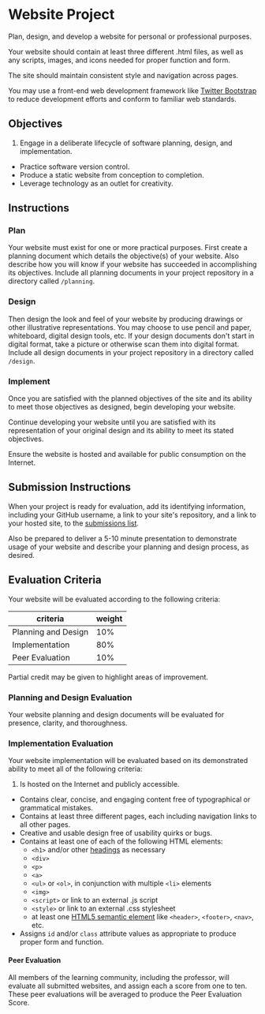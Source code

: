 # Website Project

Plan, design, and develop a website for personal or professional purposes.

Your website should contain at least three different .html files,
 as well as any scripts, images, and icons needed for proper function and form.

The site should maintain consistent style and navigation across pages.

You may use a front-end web development framework
 like [Twitter Bootstrap](http://getbootstrap.com/getting-started/#download-cdn)
 to reduce development efforts and conform to familiar web standards.

## Objectives

  1. Engage in a deliberate lifecycle of software planning, design, and implementation.
  * Practice software version control.
  * Produce a static website from conception to completion.
  * Leverage technology as an outlet for creativity.

## Instructions

### Plan

Your website must exist for one or more practical purposes. First create a planning document which details the objective(s) of your website. Also describe how you will know if your website has succeeded in accomplishing its objectives. Include all planning documents in your project repository in a directory called `/planning`.

### Design

Then design the look and feel of your website by producing drawings or other illustrative representations. You may choose to use pencil and paper, whiteboard, digital design tools, etc. If your design documents don't start in digital format, take a picture or otherwise scan them into digital format. Include all design documents in your project repository in a directory called `/design`.

### Implement

Once you are satisfied with the planned objectives of the site and its ability to meet those objectives as designed, begin developing your website.

Continue developing your website until you are satisfied with its representation of your original design and its ability to meet its stated objectives.

Ensure the website is hosted and available for public consumption on the Internet.

## Submission Instructions

When your project is ready for evaluation, add its identifying information, including your GitHub username, a link to your site's repository, and a link to your hosted site, to the [submissions list](submissions.md).

Also be prepared to deliver a 5-10 minute presentation to demonstrate usage of your website and describe your planning and design process, as desired.

## Evaluation Criteria

Your website will be evaluated according to the following criteria:

criteria | weight
--- | ---
Planning and Design | 10%
Implementation | 80%
Peer Evaluation | 10%

Partial credit may be given to highlight areas of improvement.

### Planning and Design Evaluation

Your website planning and design documents will be evaluated for presence, clarity, and thoroughness.

### Implementation Evaluation

Your website implementation will be evaluated based on its demonstrated ability to meet all of the following criteria:

  1. Is hosted on the Internet and publicly accessible.
  + Contains clear, concise, and engaging content free of typographical or grammatical mistakes.
  + Contains at least three different pages, each including navigation links to all other pages.
  + Creative and usable design free of usability quirks or bugs.
  + Contains at least one of each of the following HTML elements:
    + `<h1>` and/or other [headings](http://www.w3schools.com/html/html_headings.asp) as necessary
    + `<div>`
    + `<p>`
    + `<a>`
    + `<ul>` or `<ol>`, in conjunction with multiple `<li>` elements
    + `<img>`
    + `<script>` or link to an external .js script
    + `<style>` or link to an external .css stylesheet
    + at least one [HTML5 semantic element](http://www.w3schools.com/html/html5_semantic_elements.asp) like `<header>`, `<footer>`, `<nav>`, etc.
  + Assigns `id` and/or `class` attribute values as appropriate to produce proper form and function.

#### Peer Evaluation

All members of the learning community, including the professor, will evaluate all submitted websites, and assign each a score from one to ten. These peer evaluations will be averaged to produce the Peer Evaluation Score.
